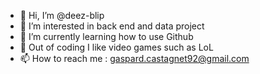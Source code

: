 - 👋 Hi, I’m @deez-blip
- 👀 I’m interested in back end and data project
- 🌱 I’m currently learning how to use Github
- 💞️ Out of coding I like video games such as LoL
- 📫 How to reach me : gaspard.castagnet92@gmail.com

<!---
deez-blip/deez-blip is a ✨ special ✨ repository because its `README.md` (this file) appears on your GitHub profile.
You can click the Preview link to take a look at your changes.
--->
